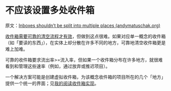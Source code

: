 # 不应该设置多处收件箱

原文：[Inboxes shouldn’t be split into multiple places (andymatuschak.org)](https://notes.andymatuschak.org/z7bj6MiUnFnP3GvM5QqHafy3LTaqQV56e1Mek)

[收件箱需要可靠的清空流程才有效](https://notes.andymatuschak.org/z5tiFxnNKMZCnc8G9R1N51L5hknyRGmyCQx18)，但做到这点很难。如果对应单一概念的收件箱（如「要读的东西」），在实体上却分散在许多不同的地方，可靠地清空收件箱更是难上加难。

可靠的收件箱要求流出率>=流入率，但如果一个收件箱分布在许多地方，就很难看到和管理这些速率（例如，通过放弃或推迟项目）。

一个解决方案可能是创建虚拟收件箱，为该概念收件箱的项目所在的几个「地方」提供一个统一的界面；见[我的阅读收件箱实现](https://notes.andymatuschak.org/z61sPhxF8ZiXcDQF36W4HaYKnSxYJfZmLrkb4)。